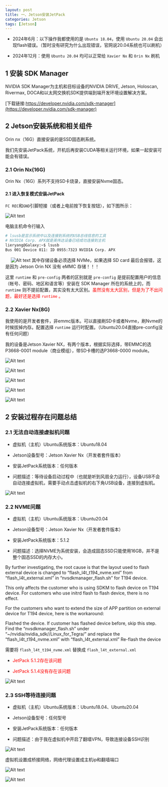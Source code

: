 ```yaml
---
layout: post
title: 一、Jetson安装JetPack
categories: Jetson
tags: [Jetson]
---
```


- 2024年6月：以下操作我都使用的是 `Ubuntu 18.04`，使用 `Ubuntu 20.04` 会出现flash错误。（暂时没有研究为什么出现错误，官网说20.04系统也可以刷机）

- 2024年12月：使用 `Ubuntu 20.04` 均可以正常给 `Xavier Nx` 和 `Orin Nx` 刷机

## 1 安装 SDK Manager

NVIDIA SDK Manager为主机和目标设备的NVIDIA DRIVE, Jetson, Holoscan, Rivermax, DOCA和以太网交换机SDK提供端到端开发环境设置解决方案。

[下载链接:https://developer.nvidia.com/sdk-manager](https://developer.nvidia.com/sdk-manager)

## 2 Jetson安装系统和相关组件

Orin nx（16G）直接安装的是SSD固态刷系统。


我们先安装JetPack系统，开机后再安装CUDA等相关运行环境，如果一起安装可能会有错误。

### 2.1 Orin Nx(16G)

Orin Nx（16G）系列不支持SD卡烧录，直接安装Nvme固态。

#### 2.1 进入恢复模式安装JetPack

`FC REC`和`GND`引脚短接（或者上电前按下恢复按钮），如下图所示：

![Alt text](/assets/Jetson/01_JetPackInstall/短接恢复引脚.png)

电脑主机命令行输入

```sh
# lsusb是显示系统中以及连接到系统的USB总线信息的工具
# NVIDIA Corp. APX就是英伟达设备已经成功连接到主机
lieryang@Galaxy:~$ lsusb
Bus 001 Device 011: ID 0955:7323 NVIDIA Corp. APX
```
&emsp;
![Alt text](/assets/Jetson/01_JetPackInstall/OrinNx系统烧录.png)
其中存储设备必须选择 NVMe，如果选择 SD card 最后会报错，这是因为 Jetson Orin NX 没有 eMMC 存储！！！

这里 `runtime` 和 `pre-config` 两者的区别就是 `pre-config` 是提前配置用户的信息（帐号、密码、地区和语言等）安装在 SDK Manager 所在的系统上的，而 `runtime` 则不提前配置，其实没有太大区别。<span style="color:red;">虽然没有太大区别，但是为了不出问题，最好还是选择 `runtime` 。

### 2.2 Xavier Nx(8G)

我使用的是开发者套件，非emmc版本。可以直接刷SD卡或者Nvme，刷Nvme的时候拔掉内存。配置选择 `runtime` 运行时配置。（Ubuntu20.04直接pre-config没有任何问题）

我的设备是Jetson Xavier NX，有两个版本，根据实际选择，带EMMC的选P3668-0001 module（商业模组），带SD卡槽的选P3668-0000 module。

![Alt text](/assets/Jetson/01_JetPackInstall/image.png)

![Alt text](/assets/Jetson/01_JetPackInstall/image-1.png)

![Alt text](/assets/Jetson/01_JetPackInstall/image-2.png)

![Alt text](/assets/Jetson/01_JetPackInstall/image-3.png)

![Alt text](/assets/Jetson/01_JetPackInstall/image-4.png)

## 2 安装过程存在问题总结

### 2.1 无法自动连接虚拟机问题

- 虚拟机（主机）Ubuntu系统版本：Ubuntu18.04

- Jetson设备型号：Jetson Xavier Nx（开发者套件版本）

- 安装JetPack系统版本：任何版本

- 问题描述：等待设备启动过程中（也就是听到风扇全力运行），设备USB不会自动连接虚拟机，需要手动点击虚拟机的右下角USB设备，连接到虚拟机。

![Alt text](/assets/Jetson/01_JetPackInstall/image-6.png)

### 2.2 NVME问题

- 虚拟机（主机）Ubuntu系统版本：Ubuntu20.04

- Jetson设备型号：Jetson Xavier Nx（开发者套件版本）

- 安装JetPack系统版本：5.1.2

- 问题描述：选择NVME为系统安装，会造成固态SSD只能使用16GB，并不是整个固态SSD的内存大小。


By further investigating, the root cause is that the layout used to flash external device is changed to “flash_l4t_t194_nvme.xml” from “flash_l4t_external.xml” in “nvsdkmanager_flash.sh” for T194 device.

This only affects the customer who is using SDKM to flash device on T194 device. For customers who use initrd flash to flash device, there is no effect.

For the customers who want to extend the size of APP partition on external device for T194 device, here is the workaround:

Flashed the device. If customer has flashed device before, skip this step.
Find the “nvsdkmanager_flash.sh” under “~/nvidia/nvidia_sdk//Linux_for_Tegra/” and replace the “flash_l4t_t194_nvme.xml” with “flash_l4t_external.xml”
Re-flash the device

需要将 `flash_l4t_t194_nvme.xml` 替换成 `flash_l4t_external.xml`

- <font color="red">JetPack 5.1.2存在该问题</font>

- <font color="red">JetPack 5.1.4没有存在该问题</font>

![Alt text](/assets/Jetson/01_JetPackInstall/image-5.png)

### 2.3 SSH等待连接问题

- 虚拟机（主机）Ubuntu系统版本：Ubuntu18.04、Ubuntu20.04

- Jetson设备型号：任何型号

- 安装JetPack系统版本：任何版本

- 问题描述：由于我在虚拟机中开启了翻墙VPN，导致连接设备SSH识别

![Alt text](/assets/Jetson/01_JetPackInstall/image-7.png)

虚拟机设置成桥接网络，网络代理设置成主机ip和翻墙端口

![Alt text](/assets/Jetson/01_JetPackInstall/image-8.png)

![Alt text](/assets/Jetson/01_JetPackInstall/image-9.png)